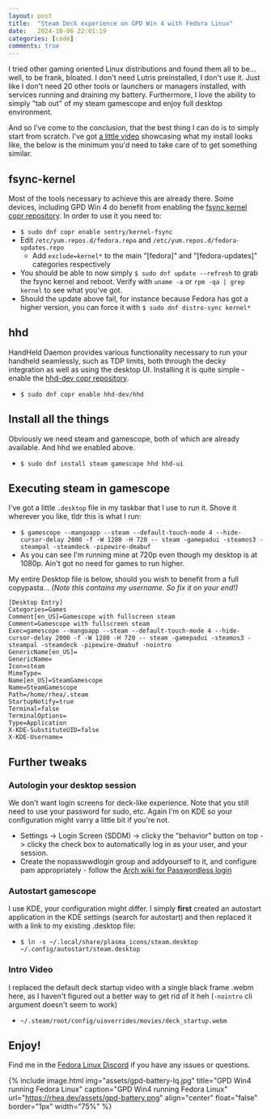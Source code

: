```yaml
---
layout: post
title:  "Steam Deck experience on GPD Win 4 with Fedora Linux"
date:   2024-10-06 22:01:19
categories: [code]
comments: true
---
```


I tried other gaming oriented Linux distributions and found them all to be... well, to be frank, bloated. I don't need
Lutris preinstalled, I don't use it. Just like I don't need 20 other tools or launchers or managers installed, with
services running and draining my battery. Furthermore, I love the ability to simply "tab out" of my steam gamescope and
enjoy full desktop environment.

And so I've come to the conclusion, that the best thing I can do is to simply start from scratch. I've got [a little video](https://youtu.be/naxosj6NcGQ) showcasing what my install looks like, the below is the minimum you'd need to take care of to get something similar.

<!--more-->

## fsync-kernel

Most of the tools necessary to achieve this are already there. Some devices, including GPD Win 4 do benefit from enabling the [fsync kernel copr repository](https://copr.fedorainfracloud.org/coprs/sentry/kernel-fsync). In order to use it you need to:
- `$ sudo dnf copr enable sentry/kernel-fsync`
- Edit `/etc/yum.repos.d/fedora.repo` and `/etc/yum.repos.d/fedora-updates.repo`
  - Add `exclude=kernel*` to the main "[fedora]" and "[fedora-updates]" categories respectively
- You should be able to now simply `$ sudo dnf update --refresh` to grab the fsync kernel and reboot. Verify with `uname -a` or `rpm -qa | grep kernel` to see what you've got.
- Should the update above fail, for instance because Fedora has got a higher version, you can force it with `$ sudo dnf distro-sync kernel*`

## hhd

HandHeld Daemon provides various functionality necessary to run your handheld seamlessly, such as TDP limits, both through the decky integration as well as using the desktop UI. Installing it is quite simple - enable the [hhd-dev copr repository](https://copr.fedorainfracloud.org/coprs/hhd-dev/hhd/).
- `$ sudo dnf copr enable hhd-dev/hhd`

## Install all the things

Obviously we need steam and gamescope, both of which are already available. And hhd we enabled above.
- `$ sudo dnf install steam gamescope hhd hhd-ui`

## Executing steam in gamescope

I've got a little `.desktop` file in my taskbar that I use to run it. Shove it wherever you like, tldr this is what I run:
- `$ gamescope --mangoapp --steam --default-touch-mode 4 --hide-cursor-delay 2000 -f -W 1280 -H 720 -- steam -gamepadui -steamos3 -steampal -steamdeck -pipewire-dmabuf`
- As you can see I'm running mine at 720p even though my desktop is at 1080p. Ain't got no need for games to run higher.

My entire Desktop file is below, should you wish to benefit from a full copypasta... _(Note this contains my username. So fix it on your end!)_
```
[Desktop Entry]
Categories=Games
Comment[en_US]=Gamescope with fullscreen steam
Comment=Gamescope with fullscreen steam
Exec=gamescope --mangoapp --steam --default-touch-mode 4 --hide-cursor-delay 2000 -f -W 1280 -H 720 -- steam -gamepadui -steamos3 -steampal -steamdeck -pipewire-dmabuf -nointro
GenericName[en_US]=
GenericName=
Icon=steam
MimeType=
Name[en_US]=SteamGamescope
Name=SteamGamescope
Path=/home/rhea/.steam
StartupNotify=true
Terminal=false
TerminalOptions=
Type=Application
X-KDE-SubstituteUID=false
X-KDE-Username=
```

## Further tweaks

### Autologin your desktop session

We don't want login screens for deck-like experience. Note that you still need to use your password for sudo, etc. Again I'm on KDE so your configuration might varry a little bit if you're not.
- Settings -> Login Screen (SDDM) -> clicky the "behavior" button on top -> clicky the check box to automatically log in as your user, and your session.
- Create the nopasswwdlogin group and addyourself to it, and configure pam appropriately - follow the [Arch wiki for Passwordless login](https://wiki.archlinux.org/title/SDDM#Passwordless_login)

### Autostart gamescope

I use KDE, your configuration might differ. I simply __first__ created an autostart application in the KDE settings (search for autostart) and then replaced it with a link to my existing .desktop file:
- `$ ln -s ~/.local/share/plasma_icons/steam.desktop ~/.config/autostart/steam.desktop`

### Intro Video

I replaced the default deck startup video with a single black frame .webm here, as I haven't figured out a better way to get rid of it heh (`-nointro` cli argument doesn't seem to work)
- `~/.steam/root/config/uioverrides/movies/deck_startup.webm`

## Enjoy!

Find me in the [Fedora Linux Discord](https://discord.gg/fedora) if you have any issues or questions.

{% include image.html
  img="assets/gpd-battery-lq.jpg"
  title="GPD Win4 running Fedora Linux"
  caption="GPD Win4 running Fedora Linux"
  url="https://rhea.dev/assets/gpd-battery.png"
  align="center"
  float="false"
  border="1px"
  width="75%"
%}




